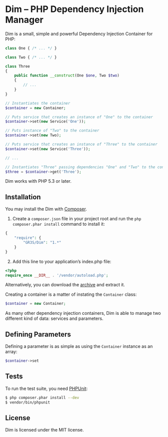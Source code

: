# Dim – PHP Dependency Injection Manager

Dim is a small, simple and powerful Dependency Injection Container for PHP:
```php
class One { /* ... */ }

class Two { /* ... */ }

class Three
{
    public function __construct(One $one, Two $two)
    {
        // ...
    }
}

// Instantiates the container
$container = new Container;

// Puts service that creates an instance of "One" to the container
$container->set(new Service('One'));

// Puts instance of "Two" to the container
$container->set(new Two);

// Puts service that creates an instance of "Three" to the container
$container->set(new Service('Three'));

// ...

// Instantiates "Three" passing dependencies "One" and "Two" to the constructor
$three = $container->get('Three');
```
Dim works with PHP 5.3 or later.

## Installation
You may install the Dim with [Composer](https://getcomposer.org).
1. Create a `composer.json` file in your project root
and run the `php composer.phar install` command to install it:
```php
{
    "require": {
        "GR3S/Dim": "1.*"
    }
}
```
2. Add this line to your application’s index.php file:
```php
<?php
require_once __DIR__ . '/vendor/autoload.php';
```
Alternatively, you can download the [archive](https://github.com/GR3S/Dim/archive/master.zip) and extract it.

Creating a container is a matter of instating the `Container` class:
```php
$container = new Container;
```
As many other dependency injection containers, Dim is able to manage two different kind of data: services and parameters.

## Defining Parameters
Defining a parameter is as simple as using the `Container` instance as an array:
```php
$container->set
```


## Tests
To run the test suite, you need [PHPUnit](http://phpunit.de):
```bash
$ php composer.phar install --dev
$ vendor/bin/phpunit
```

## License
Dim is licensed under the MIT license.